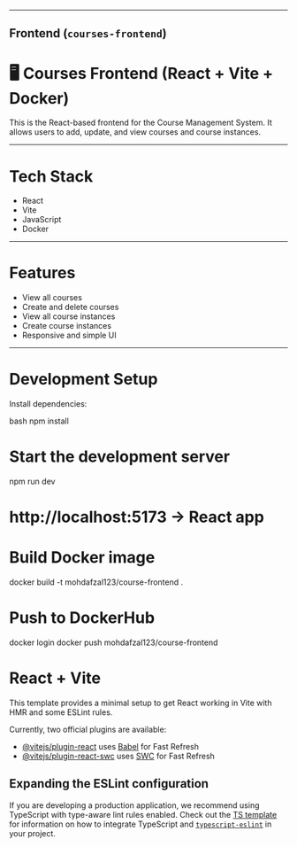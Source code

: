 
---

## Frontend (`courses-frontend`)


# 🖥 Courses Frontend (React + Vite + Docker)

This is the React-based frontend for the Course Management System. It allows users to add, update, and view courses and course instances.

---

# Tech Stack

- React
- Vite
- JavaScript
- Docker

---

# Features

- View all courses
- Create and delete courses
- View all course instances
- Create course instances
- Responsive and simple UI

---

# Development Setup

Install dependencies:

bash
npm install

 # Start the development server
npm run dev

# http://localhost:5173 → React app

# Build Docker image
docker build -t mohdafzal123/course-frontend .

# Push to DockerHub
docker login
docker push mohdafzal123/course-frontend



# React + Vite

This template provides a minimal setup to get React working in Vite with HMR and some ESLint rules.

Currently, two official plugins are available:

- [@vitejs/plugin-react](https://github.com/vitejs/vite-plugin-react/blob/main/packages/plugin-react) uses [Babel](https://babeljs.io/) for Fast Refresh
- [@vitejs/plugin-react-swc](https://github.com/vitejs/vite-plugin-react/blob/main/packages/plugin-react-swc) uses [SWC](https://swc.rs/) for Fast Refresh

## Expanding the ESLint configuration

If you are developing a production application, we recommend using TypeScript with type-aware lint rules enabled. Check out the [TS template](https://github.com/vitejs/vite/tree/main/packages/create-vite/template-react-ts) for information on how to integrate TypeScript and [`typescript-eslint`](https://typescript-eslint.io) in your project.
